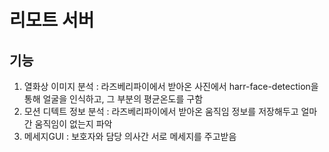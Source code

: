 # 리모트 서버

## 기능
1. 열화상 이미지 분석 : 라즈베리파이에서 받아온 사진에서 harr-face-detection을 통해 얼굴을 인식하고, 그 부분의 평균온도를 구함
2. 모션 디텍트 정보 분석 : 라즈베리파이에서 받아온 움직임 정보를 저장해두고 얼마간 움직임이 없는지 파악
3. 메세지GUI : 보호자와 담당 의사간 서로 메세지를 주고받음

